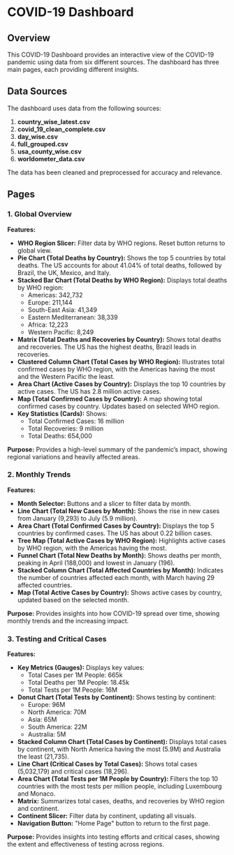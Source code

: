 # COVID-19 Dashboard

## Overview

This COVID-19 Dashboard provides an interactive view of the COVID-19 pandemic using data from six different sources. The dashboard has three main pages, each providing different insights.

## Data Sources

The dashboard uses data from the following sources:
1. **country_wise_latest.csv**
2. **covid_19_clean_complete.csv**
3. **day_wise.csv**
4. **full_grouped.csv**
5. **usa_county_wise.csv**
6. **worldometer_data.csv**

The data has been cleaned and preprocessed for accuracy and relevance.

## Pages

### 1. Global Overview

**Features:**
- **WHO Region Slicer:** Filter data by WHO regions. Reset button returns to global view.
- **Pie Chart (Total Deaths by Country):** Shows the top 5 countries by total deaths. The US accounts for about 41.04% of total deaths, followed by Brazil, the UK, Mexico, and Italy.
- **Stacked Bar Chart (Total Deaths by WHO Region):** Displays total deaths by WHO region:
  - Americas: 342,732
  - Europe: 211,144
  - South-East Asia: 41,349
  - Eastern Mediterranean: 38,339
  - Africa: 12,223
  - Western Pacific: 8,249
- **Matrix (Total Deaths and Recoveries by Country):** Shows total deaths and recoveries. The US has the highest deaths, Brazil leads in recoveries.
- **Clustered Column Chart (Total Cases by WHO Region):** Illustrates total confirmed cases by WHO region, with the Americas having the most and the Western Pacific the least.
- **Area Chart (Active Cases by Country):** Displays the top 10 countries by active cases. The US has 2.8 million active cases.
- **Map (Total Confirmed Cases by Country):** A map showing total confirmed cases by country. Updates based on selected WHO region.
- **Key Statistics (Cards):** Shows:
  - Total Confirmed Cases: 16 million
  - Total Recoveries: 9 million
  - Total Deaths: 654,000

**Purpose:**
Provides a high-level summary of the pandemic’s impact, showing regional variations and heavily affected areas.

### 2. Monthly Trends

**Features:**
- **Month Selector:** Buttons and a slicer to filter data by month.
- **Line Chart (Total New Cases by Month):** Shows the rise in new cases from January (9,293) to July (5.9 million).
- **Area Chart (Total Confirmed Cases by Country):** Displays the top 5 countries by confirmed cases. The US has about 0.22 billion cases.
- **Tree Map (Total Active Cases by WHO Region):** Highlights active cases by WHO region, with the Americas having the most.
- **Funnel Chart (Total New Deaths by Month):** Shows deaths per month, peaking in April (188,000) and lowest in January (196).
- **Stacked Column Chart (Total Affected Countries by Month):** Indicates the number of countries affected each month, with March having 29 affected countries.
- **Map (Total Active Cases by Country):** Shows active cases by country, updated based on the selected month.

**Purpose:**
Provides insights into how COVID-19 spread over time, showing monthly trends and the increasing impact.

### 3. Testing and Critical Cases

**Features:**
- **Key Metrics (Gauges):** Displays key values:
  - Total Cases per 1M People: 665k
  - Total Deaths per 1M People: 18.45k
  - Total Tests per 1M People: 16M
- **Donut Chart (Total Tests by Continent):** Shows testing by continent:
  - Europe: 96M
  - North America: 70M
  - Asia: 65M
  - South America: 22M
  - Australia: 5M
- **Stacked Column Chart (Total Cases by Continent):** Displays total cases by continent, with North America having the most (5.9M) and Australia the least (21,735).
- **Line Chart (Critical Cases by Total Cases):** Shows total cases (5,032,179) and critical cases (18,296).
- **Area Chart (Total Tests per 1M People by Country):** Filters the top 10 countries with the most tests per million people, including Luxembourg and Monaco.
- **Matrix:** Summarizes total cases, deaths, and recoveries by WHO region and continent.
- **Continent Slicer:** Filter data by continent, updating all visuals.
- **Navigation Button:** "Home Page" button to return to the first page.

**Purpose:**
Provides insights into testing efforts and critical cases, showing the extent and effectiveness of testing across regions.


